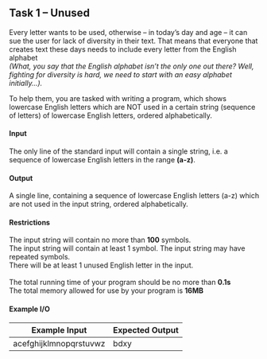 ## Task 1 – Unused

Every letter wants to be used, otherwise – in today’s day and age – it can sue the user for lack of diversity in their text. That means that everyone that creates text these days needs to include every letter from the English alphabet<br>*(What, you say that the English alphabet isn’t the only one out there? Well, fighting for diversity is hard, we need to start with an easy alphabet initially…).*

To help them, you are tasked with writing a program, which shows lowercase English letters which are NOT used in a certain string (sequence of letters) of lowercase English letters, ordered alphabetically.

#### Input 
The only line of the standard input will contain a single string, i.e. a sequence of lowercase English letters in the range **(a-z)**. 
#### Output 
A single line, containing a sequence of lowercase English letters (a-z) which are not used in the input string, ordered alphabetically. 
#### Restrictions 
The input string will contain no more than **100** symbols.<br>
The input string will contain at least 1 symbol. The input string may have repeated symbols.<br>
There will be at least 1 unused English letter in the input.<br>  
The total running time of your program should be no more than **0.1s**<br> 
The total memory allowed for use by your program is **16MB**<br>
#### Example I/O 
Example Input|Expected Output
-|-
acefghijklmnopqrstuvwz|bdxy
